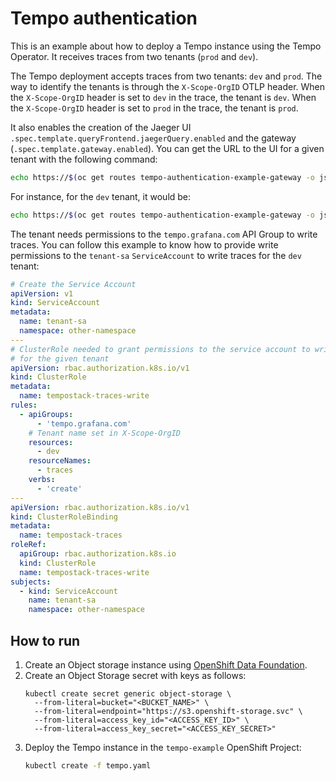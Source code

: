# Tempo authentication

This is an example about how to deploy a Tempo instance using the Tempo Operator. It receives traces from two tenants (`prod` and `dev`).


The Tempo deployment accepts traces from two tenants: `dev` and `prod`. The way to identify the tenants is through the `X-Scope-OrgID` OTLP header. When the `X-Scope-OrgID` header is set to `dev` in the trace, the tenant is `dev`. When the `X-Scope-OrgID` header is set to `prod` in the trace, the tenant is `prod`.

It also enables the creation of the Jaeger UI `.spec.template.queryFrontend.jaegerQuery.enabled` and the gateway (`.spec.template.gateway.enabled`). You can get the URL to the UI for a given tenant with the following command:

```sh
echo https://$(oc get routes tempo-authentication-example-gateway -o jsonpath='{.spec.host}')/<tenant name>
```

For instance, for the `dev` tenant, it would be:
```sh
echo https://$(oc get routes tempo-authentication-example-gateway -o jsonpath='{.spec.host}')/dev
```

The tenant needs permissions to the `tempo.grafana.com` API Group to write traces. You can follow this example to know
how to provide write permissions to the `tenant-sa` `ServiceAccount` to write traces for the `dev` tenant:
```yaml
# Create the Service Account
apiVersion: v1
kind: ServiceAccount
metadata:
  name: tenant-sa
  namespace: other-namespace
---
# ClusterRole needed to grant permissions to the service account to write traces
# for the given tenant
apiVersion: rbac.authorization.k8s.io/v1
kind: ClusterRole
metadata:
  name: tempostack-traces-write
rules:
  - apiGroups:
      - 'tempo.grafana.com'
    # Tenant name set in X-Scope-OrgID
    resources:
      - dev
    resourceNames:
      - traces
    verbs:
      - 'create'
---
apiVersion: rbac.authorization.k8s.io/v1
kind: ClusterRoleBinding
metadata:
  name: tempostack-traces
roleRef:
  apiGroup: rbac.authorization.k8s.io
  kind: ClusterRole
  name: tempostack-traces-write
subjects:
  - kind: ServiceAccount
    name: tenant-sa
    namespace: other-namespace
```

## How to run
1. Create an Object storage instance using [OpenShift Data Foundation](https://access.redhat.com/documentation/en-us/red_hat_openshift_data_foundation/).
1. Create an Object Storage secret with keys as follows:
    ```console
    kubectl create secret generic object-storage \
      --from-literal=bucket="<BUCKET_NAME>" \
      --from-literal=endpoint="https://s3.openshift-storage.svc" \
      --from-literal=access_key_id="<ACCESS_KEY_ID>" \
      --from-literal=access_key_secret="<ACCESS_KEY_SECRET>"
    ```
1. Deploy the Tempo instance in the `tempo-example` OpenShift Project:
    ```sh
    kubectl create -f tempo.yaml
    ```

